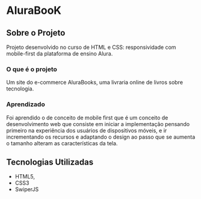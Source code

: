 # AluraBooK

## Sobre o Projeto

Projeto desenvolvido no curso de HTML e CSS: responsividade com mobile-first da plataforma de ensino Alura.

### O que é o projeto

Um site do e-commerce AluraBooks, uma livraria online de livros sobre tecnologia.

### Aprendizado

Foi aprendido o de conceito de mobile first que é um conceito de desenvolvimento web que consiste em iniciar a implementação pensando primeiro na experiência dos usuários de dispositivos móveis, e ir incrementando os recursos e adaptando o design ao passo que se aumenta o tamanho alteram as características da tela.

## Tecnologias Utilizadas

- HTML5,
- CSS3
- SwiperJS
